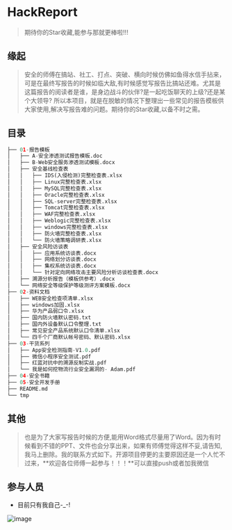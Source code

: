# HackReport
>  期待你的Star收藏,能参与那就更棒啦!!!



## 缘起

>   安全的师傅在搞站、社工、打点、突破、横向时候仿佛如鱼得水信手拈来，可是在最终写报告的时候如临大敌,有时候感觉写报告比搞站还难。尤其是这篇报告的阅读者是谁，是身边战斗的伙伴?是一起吃饭聊天的上级?还是某个大领导? 所以本项目，就是在脱敏的情况下整理出一些常见的报告模板供大家使用,解决写报告难的问题。期待你的Star收藏,以备不时之需。



## 目录

``` python
├── 01-报告模板
│   ├── A-安全渗透测试报告模板.doc
│   ├── B-Web安全服务渗透测试模板.docx
│   ├── 安全基线检查表
│   │   ├── IDS(入侵检测)完整检查表.xlsx
│   │   ├── Linux完整检查表.xlsx
│   │   ├── MySQL完整检查表.xlsx
│   │   ├── Oracle完整检查表.xlsx
│   │   ├── SQL-server完整检查表.xlsx
│   │   ├── Tomcat完整检查表.xlsx
│   │   ├── WAF完整检查表.xlsx
│   │   ├── Weblogic完整检查表.xlsx
│   │   ├── windows完整检查表.xlsx
│   │   ├── 防火墙完整检查表.xlsx
│   │   └── 防火墙策略调研表.xlsx
│   ├── 安全风险访谈表
│   │   ├── 应用系统访谈表.docx
│   │   ├── 网络划分访谈表.docx
│   │   ├── 集权系统访谈表.docx
│   │   └── 针对定向网络攻击主要风险分析访谈检查表.docx
│   ├── 溯源分析报告（模板供参考）.docx
│   └── 网络安全等级保护等级测评方案模板.docx
├── 02-资料文档
│   ├── WEB安全检查项清单.xlsx
│   ├── windows加固.xlsx
│   ├── 华为产品弱口令.xlsx
│   ├── 国内防火墙默认密码.txt
│   ├── 国内外设备默认口令整理.txt
│   ├── 常见安全产品系统默认口令清单.xlsx
│   └── 四千个厂商默认帐号密码、默认密码.xlsx
├── 03-干货系列
│   ├── App安全检测指南-V1.0.pdf
│   ├── 微信小程序安全测试.pdf
│   ├── 红蓝对抗中的溯源反制实战.pdf
│   └── 我是如何挖物流行业安全漏洞的- Adam.pdf
├── 04-安全书籍
├── 05-安全开发手册
├── README.md
└── tmp
```



## 其他

>   也是为了大家写报告时候的方便,能用Word格式尽量用了Word。因为有时候看到不错的PPT、文件也会分享出来，如果有师傅觉得这样不妥,请告知,我马上删除。我的联系方式如下。开源项目停更的主要原因还是一个人忙不过来，**欢迎各位师傅一起参与！！！**可以直接push或者加我微信



## 参与人员

- 目前只有我自己-_-!



![image](https://github.com/awake1t/HackReport/raw/master/images/WeChat.jpg)








